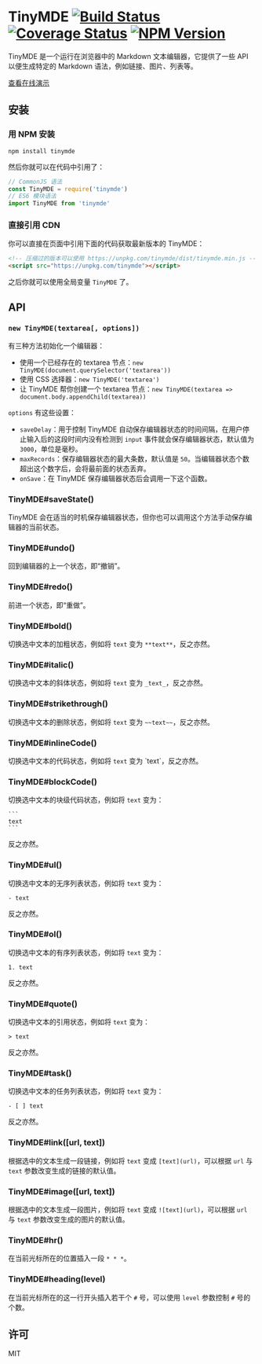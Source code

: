 # TinyMDE [![Build Status](https://img.shields.io/travis/lmk123/tinymde/master.svg?style=flat-square)](https://travis-ci.org/lmk123/tinymde) [![Coverage Status](https://img.shields.io/coveralls/lmk123/tinymde/master.svg?style=flat-square)](https://coveralls.io/github/lmk123/tinymde?branch=master) [![NPM Version](https://img.shields.io/npm/v/tinymde.svg?style=flat-square)](https://www.npmjs.com/package/tinymde)

TinyMDE 是一个运行在浏览器中的 Markdown 文本编辑器，它提供了一些 API 以便生成特定的 Markdown 语法，例如链接、图片、列表等。

[查看在线演示](https://lmk123.github.io/tinymde/index.html)

## 安装

### 用 NPM 安装

```
npm install tinymde
```

然后你就可以在代码中引用了：

```js
// CommonJS 语法
const TinyMDE = require('tinymde')
// ES6 模块语法
import TinyMDE from 'tinymde'
```

### 直接引用 CDN

你可以直接在页面中引用下面的代码获取最新版本的 TinyMDE：

```html
<!-- 压缩过的版本可以使用 https://unpkg.com/tinymde/dist/tinymde.min.js -->
<script src="https://unpkg.com/tinymde"></script>
```

之后你就可以使用全局变量 `TinyMDE` 了。

## API

### `new TinyMDE(textarea[, options])`

有三种方法初始化一个编辑器：

- 使用一个已经存在的 textarea 节点：`new TinyMDE(document.querySelector('textarea'))`
- 使用 CSS 选择器：`new TinyMDE('textarea')`
- 让 TinyMDE 帮你创建一个 textarea 节点：`new TinyMDE(textarea => document.body.appendChild(textarea))`

`options` 有这些设置：

 - `saveDelay`：用于控制 TinyMDE 自动保存编辑器状态的时间间隔，在用户停止输入后的这段时间内没有检测到 `input` 事件就会保存编辑器状态，默认值为 `3000`，单位是毫秒。
 - `maxRecords`：保存编辑器状态的最大条数，默认值是 `50`。当编辑器状态个数超出这个数字后，会将最前面的状态丢弃。
 - `onSave`：在 TinyMDE 保存编辑器状态后会调用一下这个函数。

### TinyMDE#saveState()

TinyMDE 会在适当的时机保存编辑器状态，但你也可以调用这个方法手动保存编辑器的当前状态。

### TinyMDE#undo()

回到编辑器的上一个状态，即“撤销”。

### TinyMDE#redo()

前进一个状态，即“重做”。

### TinyMDE#bold()

切换选中文本的加粗状态，例如将 `text` 变为 `**text**`，反之亦然。

### TinyMDE#italic()

切换选中文本的斜体状态，例如将 `text` 变为 `_text_`，反之亦然。

### TinyMDE#strikethrough()

切换选中文本的删除状态，例如将 `text` 变为 `~~text~~`，反之亦然。

### TinyMDE#inlineCode()

切换选中文本的代码状态，例如将 `text` 变为 \`text\`，反之亦然。

### TinyMDE#blockCode()

切换选中文本的块级代码状态，例如将 `text` 变为：

    ```
    text
    ```

反之亦然。

### TinyMDE#ul()

切换选中文本的无序列表状态，例如将 `text` 变为：

```
- text
```

反之亦然。

### TinyMDE#ol()

切换选中文本的有序列表状态，例如将 `text` 变为：

```
1. text
```

反之亦然。

### TinyMDE#quote()

切换选中文本的引用状态，例如将 `text` 变为：

```
> text
```

反之亦然。

### TinyMDE#task()

切换选中文本的任务列表状态，例如将 `text` 变为：

```
- [ ] text
```

反之亦然。

### TinyMDE#link([url, text])

根据选中的文本生成一段链接，例如将 `text` 变成 `[text](url)`，可以根据 `url` 与 `text` 参数改变生成的链接的默认值。

### TinyMDE#image([url, text])

根据选中的文本生成一段图片，例如将 `text` 变成 `![text](url)`，可以根据 `url` 与 `text` 参数改变生成的图片的默认值。

### TinyMDE#hr()

在当前光标所在的位置插入一段 `* * *`。

### TinyMDE#heading(level)

在当前光标所在的这一行开头插入若干个 `#` 号，可以使用 `level` 参数控制 `#` 号的个数。

## 许可

MIT
